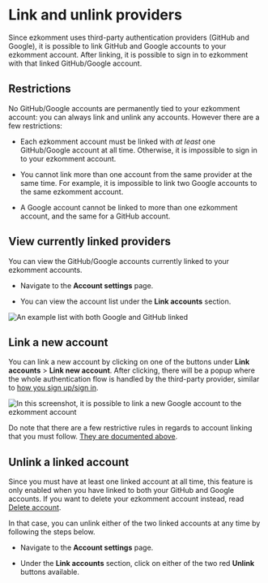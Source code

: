 # Link and unlink providers

Since ezkomment uses third-party authentication providers (GitHub and Google), it is possible to link GitHub and Google accounts to your ezkomment account. After linking, it is possible to sign in to ezkomment with that linked GitHub/Google account.

## Restrictions

No GitHub/Google accounts are permanently tied to your ezkomment account: you can always link and unlink any accounts. However there are a few restrictions:

- Each ezkomment account must be linked with _at least_ one GitHub/Google account at all time. Otherwise, it is impossible to sign in to your ezkomment account.

- You cannot link more than one account from the same provider at the same time. For example, it is impossible to link two Google accounts to the same ezkomment account.

- A Google account cannot be linked to more than one ezkomment account, and the same for a GitHub account.

## View currently linked providers

You can view the GitHub/Google accounts currently linked to your ezkomment accounts.

- Navigate to the **Account settings** page.

- You can view the account list under the **Link accounts** section.

![An example list with both Google and GitHub linked](/images/docs/authentication/link-and-unlink-providers/view-linked-accounts.png)

## Link a new account

You can link a new account by clicking on one of the buttons under **Link accounts** > **Link new account**. After clicking, there will be a popup where the whole authentication flow is handled by the third-party provider, similar to [how you sign up/sign in](/docs/authentication/authentication-flow#sign-up-and-sign-in).

![In this screenshot, it is possible to link a new Google account to the ezkomment account](/images/docs/authentication/link-and-unlink-providers/link-new-account.png)

Do note that there are a few restrictive rules in regards to account linking that you must follow. [They are documented above](#restrictions).

## Unlink a linked account

Since you must have at least one linked account at all time, this feature is only enabled when you have linked to both your GitHub and Google accounts. If you want to delete your ezkomment account instead, read [Delete account](/docs/authentication/delete-account).

In that case, you can unlink either of the two linked accounts at any time by following the steps below.

- Navigate to the **Account settings** page.

- Under the **Link accounts** section, click on either of the two red **Unlink** buttons available.
